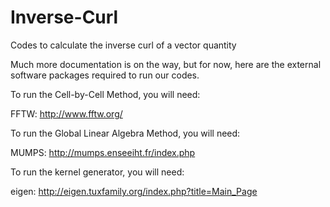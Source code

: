 # Inverse-Curl
Codes to calculate the inverse curl of a vector quantity

Much more documentation is on the way, but for now, here 
are the external software packages required to run our codes.

To run the Cell-by-Cell Method, you will need:

FFTW: http://www.fftw.org/

To run the Global Linear Algebra Method, you will need:

MUMPS: http://mumps.enseeiht.fr/index.php

To run the kernel generator, you will need:

eigen: http://eigen.tuxfamily.org/index.php?title=Main_Page

